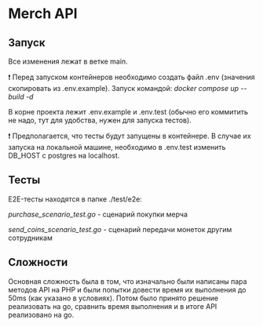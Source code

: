 # Merch API

## Запуск
Все изменения лежат в ветке main.

❗️ Перед запуском контейнеров необходимо создать файл .env (значения скопировать из .env.example).
Запуск командой: *docker compose up --build -d*

В корне проекта лежит .env.example и .env.test (обычно его коммитить не надо, тут для удобства, нужен для запуска тестов).

❗️ Предполагается, что тесты будут запущены в контейнере. В случае их запуска на локальной машине, необходимо в .env.test изменить DB_HOST с postgres на localhost.

## Тесты
E2E-тесты находятся в папке ./test/e2e:

*purchase_scenario_test.go* - сценарий покупки мерча

*send_coins_scenario_test.go* - сценарий передачи монеток другим сотрудникам

## Сложности
Основная сложность была в том, что изначально были написаны пара методов API на PHP и были попытки довести время их выполнения до 50ms (как указано в условиях). Потом было принято решение реализовать на go, сравнить время выполнения и в итоге API реализовано на go.
